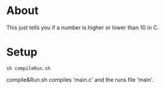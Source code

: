 # About
This just tells you if a number is higher or lower than 10 in C.

# Setup
```shell script
sh compileRun.sh
```

compile&Run.sh compiles 'main.c' and the runs file 'main'.
